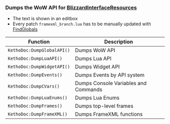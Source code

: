 ### Dumps the WoW API for [BlizzardInterfaceResources](https://github.com/Ketho/BlizzardInterfaceResources)
* The text is shown in an editbox
* Every patch `framexml_branch.lua` has to be manually updated with [FindGlobals](https://www.wowace.com/projects/findglobals)

| Function | Description   
| --- | ---
| `KethoDoc:DumpGlobalAPI()` | Dumps WoW API
| `KethoDoc:DumpLuaAPI()`    | Dumps Lua API
| `KethoDoc:DumpWidgetAPI()` | Dumps Widget API
| `KethoDoc:DumpEvents()`    | Dumps Events by API system
| `KethoDoc:DumpCVars()`     | Dumps Console Variables and Commands
| `KethoDoc:DumpLuaEnums()`  | Dumps Lua Enums
| `KethoDoc:DumpFrames()`    | Dumps top-level frames
| `KethoDoc:DumpFrameXML()`  | Dumps FrameXML functions